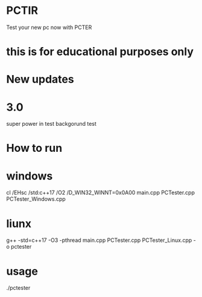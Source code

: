 # PCTIR
Test your new pc now with PCTER
# 
# this is for educational purposes only


# New updates
# 3.0

super power in test
backgorund test

# How to run

# windows 
cl /EHsc /std:c++17 /O2 /D_WIN32_WINNT=0x0A00 main.cpp PCTester.cpp PCTester_Windows.cpp
# liunx
g++ -std=c++17 -O3 -pthread main.cpp PCTester.cpp PCTester_Linux.cpp -o pctester

# usage
./pctester

